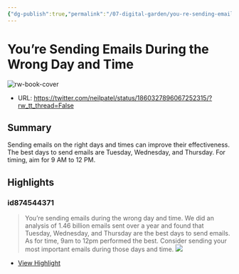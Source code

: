 ```yaml
---
{"dg-publish":true,"permalink":"/07-digital-garden/you-re-sending-emails-during-the-wrong-day-and-time/","tags":["readwise","careers","ath"],"updated":"2025-04-08T17:17:32.671-07:00"}
---
```


# You’re Sending Emails During the Wrong Day and Time

![rw-book-cover](https://pbs.twimg.com/profile_images/1502690164744732674/3w3KcZkt.jpg)

- URL: https://twitter.com/neilpatel/status/1860327896067252315/?rw_tt_thread=False
## Summary
Sending emails on the right days and times can improve their effectiveness. The best days to send emails are Tuesday, Wednesday, and Thursday. For timing, aim for 9 AM to 12 PM.

## Highlights
### id874544371

> You’re sending emails during the wrong day and time.
> We did an analysis of 1.46 billion emails sent over a year and found that Tuesday, Wednesday, and Thursday are the best days to send emails.
> As for time, 9am to 12pm performed the best.
> Consider sending your most important emails during those days and time.
> ![](https://pbs.twimg.com/media/GdE2XBJWoAAf83u.jpg)

 * [View Highlight](https://read.readwise.io/read/01jray994xzcefq1yeep3gnk3d)
